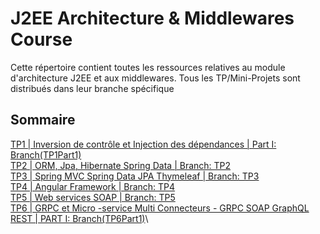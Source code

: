 # J2EE Architecture & Middlewares Course
Cette répertoire contient toutes les ressources relatives au module d'architecture J2EE et aux middlewares. Tous les TP/Mini-Projets sont distribués dans leur branche spécifique

## Sommaire

[TP1 | Inversion de contrôle et Injection des dépendances | Part I: Branch(TP1Part1)](https://github.com/achrafhammi/J2EEArchitectureCourse/tree/TP1Part1)\
[TP2 | ORM, Jpa, Hibernate Spring Data | Branch: TP2](https://github.com/achrafhammi/J2EEArchitectureCourse/tree/TP2)\
[TP3 | Spring MVC Spring Data JPA Thymeleaf | Branch: TP3](https://github.com/achrafhammi/J2EEArchitectureCourse/tree/TP3)\
[TP4 | Angular Framework | Branch: TP4](https://github.com/achrafhammi/J2EEArchitectureCourse/tree/TP4)\
[TP5 | Web services SOAP | Branch: TP5](https://github.com/achrafhammi/J2EEArchitectureCourse/tree/TP5)\
[TP6 | GRPC et Micro -service Multi Connecteurs - GRPC SOAP GraphQL REST | PART I: Branch(TP6Part1)](https://github.com/achrafhammi/J2EEArchitectureCourse/tree/TP6Part1)\


